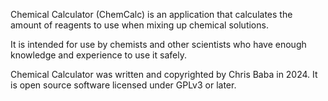 Chemical Calculator (ChemCalc) is an application that calculates the amount of reagents to 
use when mixing up chemical solutions.

It is intended for use by chemists and other scientists who have enough knowledge and experience to use it safely.

Chemical Calculator  was written and copyrighted by Chris Baba in 2024.
It is open source software licensed under GPLv3 or later.
